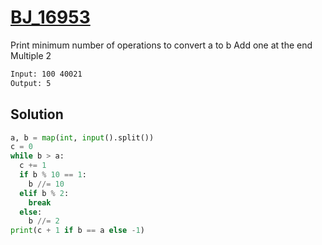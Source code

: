 # [BJ_16953](https://acmicpc.net/problem/16953)

Print minimum number of operations to convert a to b
Add one at the end
Multiple 2

```txt
Input: 100 40021
Output: 5
```

## Solution

```py
a, b = map(int, input().split())
c = 0
while b > a:
  c += 1
  if b % 10 == 1:
    b //= 10
  elif b % 2:
    break
  else:
    b //= 2
print(c + 1 if b == a else -1)
```

